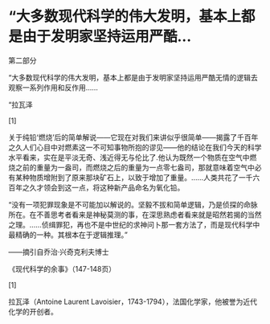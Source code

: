 # “大多数现代科学的伟大发明，基本上都是由于发明家坚持运用严酷...

第二部分

“大多数现代科学的伟大发明，基本上都是由于发明家坚持运用严酷无情的逻辑去观察一系列作用和反作用……

“拉瓦泽

[1]

关于纯铅‘燃烧’后的简单解说——它现在对我们来讲似乎很简单——揭露了千百年之久人们心目中对燃素这一不可知事物所抱的谬见——他的结论在我们今天的科学水平看来，实在是平淡无奇、浅近得无与伦比了.他认为既然一个物质在空气中燃烧之前的重量为一盎司，而燃烧之后的重量为一点零七盎司，那就意味着空气中必有某种物质增附到了原来那块矿石上，以致于增加了重量。……人类共花了一千六百年之久才领会到这一点，将这种新产品命名为氧化铅。

“没有一项犯罪现象是不可能加以解说的。坚毅不拔和简单逻辑，乃是侦探的命脉所在。在不善思考者看来是神秘莫测的事，在深思熟虑者看来就是昭然若揭的当然之理。……侦缉罪犯，再也不是中世纪的求神问卜那一套方法了，而是现代科学中最精确的一种。其根本在于逻辑推理。”

——摘引自乔治·兴奇克利夫博士

《现代科学的余事》（147-148页）

[1]

拉瓦泽（Antoine Laurent Lavoisier，1743-1794），法国化学家，他被誉为近代化学的开创者。